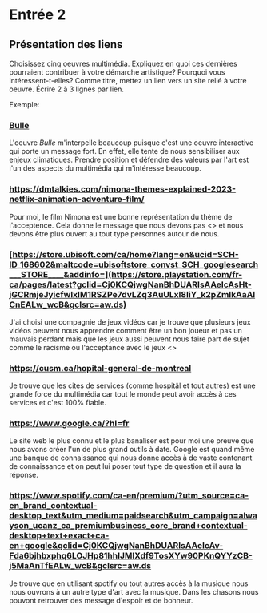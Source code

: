 # Entrée 2
## Présentation des liens
Choisissez cinq oeuvres multimédia. Expliquez en quoi ces dernières pourraient contribuer à votre démarche artistique? Pourquoi vous intéressent-t-elles? Comme titre, mettez un lien vers un site relié à votre oeuvre. Écrire 2 à 3 lignes par lien.

Exemple: 
### [Bulle](https://www.onf.ca/interactif/bulle/) 
L'oeuvre *Bulle* m'interpelle beaucoup puisque c'est une oeuvre interactive qui porte un message fort. En effet, elle tente de nous sensibiliser aux enjeux climatiques. Prendre position et défendre des valeurs par l'art est l'un des aspects du multimédia qui m'intéresse beaucoup. 

### https://dmtalkies.com/nimona-themes-explained-2023-netflix-animation-adventure-film/ 
Pour moi, le film Nimona est une bonne représentation du thème de l'acceptence. Cela donne le message que nous devons pas <<juger un livre par sa couverture>> et nous devons être plus ouvert au tout type personnes autour de nous. 

### [https://store.ubisoft.com/ca/home?lang=en&ucid=SCH-ID_168602&maltcode=ubisoftstore_convst_SCH_googlesearch___STORE____&addinfo=](https://store.playstation.com/fr-ca/pages/latest?gclid=Cj0KCQjwgNanBhDUARIsAAeIcAsHt-jGCRmjeJyicfwlxIM1RSZPe7dvLZq3AuULxl8IiY_k2pZmIkAaAlCnEALw_wcB&gclsrc=aw.ds) 
J'ai choisi une compagnie de jeux vidéos car je trouve que plusieurs jeux vidéos peuvent nous apprendre comment être un bon joueur et pas un mauvais perdant mais que les jeux aussi peuvent nous faire part de sujet comme le racisme ou l'acceptance avec le jeux <<detroid become human>>

### https://cusm.ca/hopital-general-de-montreal  
  Je trouve que les cites de services (comme hospitâl et tout autres) est une grande force du multimédia car tout le monde peut avoir accès à ces services et c'est 100% fiable.

###  https://www.google.ca/?hl=fr
Le site web le plus connu et le plus banaliser est pour moi une preuve que nous avons créer l'un de plus grand outils à date. Google est quand même une banque de connaissance qui nous donne accès à de vaste contenant de connaissance et on peut lui poser tout type de question et il aura la réponse.

### https://www.spotify.com/ca-en/premium/?utm_source=ca-en_brand_contextual-desktop_text&utm_medium=paidsearch&utm_campaign=alwayson_ucanz_ca_premiumbusiness_core_brand+contextual-desktop+text+exact+ca-en+google&gclid=Cj0KCQjwgNanBhDUARIsAAeIcAv-Fda6bjhbxphq6LOJHp81hhIJMlXdf9TosXYw90PKnQYYzCB-j5MaAnTfEALw_wcB&gclsrc=aw.ds  
 Je trouve que en utilisant spotify ou tout autres accès à la musique nous nous ouvrons à un autre type d'art avec la musique. Dans les chasons nous pouvont retrouver des message d'espoir et de bohneur.

